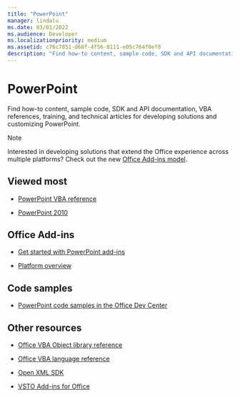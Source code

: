 ```yaml
---
title: "PowerPoint"
manager: lindalu
ms.date: 03/01/2022
ms.audience: Developer
ms.localizationpriority: medium
ms.assetid: c76c7851-d68f-4f56-8111-e05c764f0ef8
description: "Find how-to content, sample code, SDK and API documentation, VBA references, training, and technical articles for developing solutions and customizing PowerPoint."
---
```


# PowerPoint

Find how-to content, sample code, SDK and API documentation, VBA references, training, and technical articles for developing solutions and customizing PowerPoint.
  
> [!NOTE]
> Interested in developing solutions that extend the Office experience across multiple platforms? Check out the new [Office Add-ins model](/office/dev/add-ins/).
  
## Viewed most
  
- [PowerPoint VBA reference](/office/vba/api/overview/powerpoint)
  
- [PowerPoint 2010](/previous-versions/office/developer/office-2010/cc313152(v=office.12))
  
## Office Add-ins
  
- [Get started with PowerPoint add-ins](/office/dev/add-ins/quickstarts/powerpoint-quickstart?tabs=visual-studio)
  
- [Platform overview](/office/dev/add-ins/overview/office-add-ins)
  
## Code samples
  
- [PowerPoint code samples in the Office Dev Center](https://developer.microsoft.com/microsoft-365/gallery/?filterBy=PowerPoint,Samples&search=)
  
## Other resources

- [Office VBA Object library reference](/office/vba/api/overview/library-reference)

- [Office VBA language reference](/office/vba/api/overview/language-reference)

- [Open XML SDK](/office/open-xml/open-xml-sdk)

- [VSTO Add-ins for Office](/visualstudio/vsto/create-vsto-add-ins-for-office-by-using-visual-studio?view=vs-2017&preserve-view=true)
